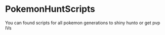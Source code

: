 # PokemonHuntScripts
You can found scripts for all pokemon generations to shiny hunto or get pvp IVs 
